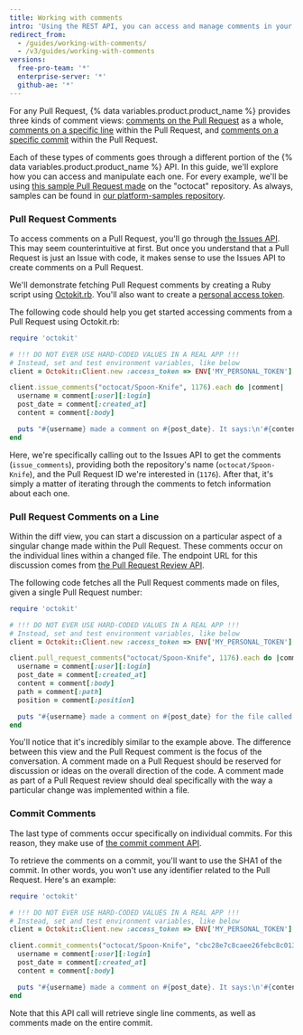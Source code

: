 ```yaml
---
title: Working with comments
intro: 'Using the REST API, you can access and manage comments in your pull requests, issues, or commits.'
redirect_from:
  - /guides/working-with-comments/
  - /v3/guides/working-with-comments
versions:
  free-pro-team: '*'
  enterprise-server: '*'
  github-ae: '*'
---
```




For any Pull Request, {% data variables.product.product_name %} provides three kinds of comment views: [comments on the Pull Request][PR comment] as a whole, [comments on a specific line][PR line comment] within the Pull Request, and [comments on a specific commit][commit comment] within the Pull Request.

Each of these types of comments goes through a different portion of the {% data variables.product.product_name %} API. In this guide, we'll explore how you can access and manipulate each one. For every example, we'll be using [this sample Pull Request made][sample PR] on the "octocat" repository. As always, samples can be found in [our platform-samples repository][platform-samples].

### Pull Request Comments

To access comments on a Pull Request, you'll go through [the Issues API][issues]. This may seem counterintuitive at first. But once you understand that a Pull Request is just an Issue with code, it makes sense to use the Issues API to create comments on a Pull Request.

We'll demonstrate fetching Pull Request comments by creating a Ruby script using [Octokit.rb][octokit.rb]. You'll also want to create a [personal access token][personal token].

The following code should help you get started accessing comments from a Pull Request using Octokit.rb:

``` ruby
require 'octokit'

# !!! DO NOT EVER USE HARD-CODED VALUES IN A REAL APP !!!
# Instead, set and test environment variables, like below
client = Octokit::Client.new :access_token => ENV['MY_PERSONAL_TOKEN']

client.issue_comments("octocat/Spoon-Knife", 1176).each do |comment|
  username = comment[:user][:login]
  post_date = comment[:created_at]
  content = comment[:body]

  puts "#{username} made a comment on #{post_date}. It says:\n'#{content}'\n"
end
```

Here, we're specifically calling out to the Issues API to get the comments (`issue_comments`), providing both the repository's name (`octocat/Spoon-Knife`), and the Pull Request ID we're interested in (`1176`). After that, it's simply a matter of iterating through the comments to fetch information about each one.

### Pull Request Comments on a Line

Within the diff view, you can start a discussion on a particular aspect of a singular change made within the Pull Request. These comments occur on the individual lines within a changed file. The endpoint URL for this discussion comes from [the Pull Request Review API][PR Review API].

The following code fetches all the Pull Request comments made on files, given a single Pull Request number:

``` ruby
require 'octokit'

# !!! DO NOT EVER USE HARD-CODED VALUES IN A REAL APP !!!
# Instead, set and test environment variables, like below
client = Octokit::Client.new :access_token => ENV['MY_PERSONAL_TOKEN']

client.pull_request_comments("octocat/Spoon-Knife", 1176).each do |comment|
  username = comment[:user][:login]
  post_date = comment[:created_at]
  content = comment[:body]
  path = comment[:path]
  position = comment[:position]

  puts "#{username} made a comment on #{post_date} for the file called #{path}, on line #{position}. It says:\n'#{content}'\n"
end
```

You'll notice that it's incredibly similar to the example above. The difference between this view and the Pull Request comment is the focus of the conversation. A comment made on a Pull Request should be reserved for discussion or ideas on the overall direction of the code. A comment made as part of a Pull Request review should deal specifically with the way a particular change was implemented within a file.

### Commit Comments

The last type of comments occur specifically on individual commits. For this reason, they make use of [the commit comment API][commit comment API].

To retrieve the comments on a commit, you'll want to use the SHA1 of the commit. In other words, you won't use any identifier related to the Pull Request. Here's an example:

``` ruby
require 'octokit'

# !!! DO NOT EVER USE HARD-CODED VALUES IN A REAL APP !!!
# Instead, set and test environment variables, like below
client = Octokit::Client.new :access_token => ENV['MY_PERSONAL_TOKEN']

client.commit_comments("octocat/Spoon-Knife", "cbc28e7c8caee26febc8c013b0adfb97a4edd96e").each do |comment|
  username = comment[:user][:login]
  post_date = comment[:created_at]
  content = comment[:body]

  puts "#{username} made a comment on #{post_date}. It says:\n'#{content}'\n"
end
```

Note that this API call will retrieve single line comments, as well as comments made on the entire commit.

[PR comment]: https://github.com/octocat/Spoon-Knife/pull/1176#issuecomment-24114792
[PR line comment]: https://github.com/octocat/Spoon-Knife/pull/1176#discussion_r6252889
[commit comment]: https://github.com/octocat/Spoon-Knife/commit/cbc28e7c8caee26febc8c013b0adfb97a4edd96e#commitcomment-4049848
[sample PR]: https://github.com/octocat/Spoon-Knife/pull/1176
[platform-samples]: https://github.com/github/platform-samples/tree/master/api/ruby/working-with-comments
[issues]: /v3/issues/comments/
[personal token]: /articles/creating-an-access-token-for-command-line-use
[octokit.rb]: https://github.com/octokit/octokit.rb
[PR Review API]: /v3/pulls/comments/
[commit comment API]: /v3/repos/comments/#get-a-commit-comment
